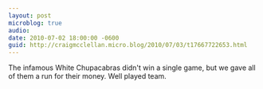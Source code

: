 ```yaml
---
layout: post
microblog: true
audio: 
date: 2010-07-02 18:00:00 -0600
guid: http://craigmcclellan.micro.blog/2010/07/03/t17667722653.html
---
```

The infamous White Chupacabras didn't win a single game, but we gave all of them a run for their money.  Well played team.
